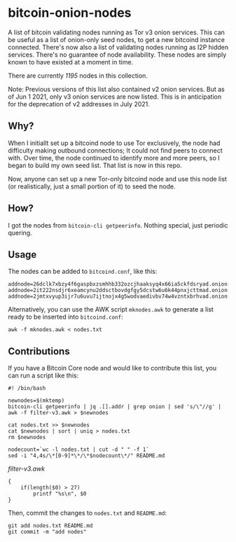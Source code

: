 # bitcoin-onion-nodes
A list of bitcoin validating nodes running as Tor v3 onion services. This can be useful as a list of onion-only seed nodes, to get a new bitcoind instance connected. There's now also a list of validating nodes running as I2P hidden services. There's no guarantee of node availability. These nodes are simply known to have existed at a moment in time.

There are currently *1195* nodes in this collection.

Note: Previous versions of this list also contained v2 onion services. But as of Jun 1 2021, only v3 onion services are now listed. This is in anticipation for the deprecation of v2 addresses in July 2021.

## Why?

When I initiallt set up a bitcoind node to use Tor exclusively, the node had difficulty making outbound connections; It could not find peers to connect with. Over time, the node continued to identify more and more peers, so I began to build my own seed list. That list is now in this repo. 

Now, anyone can set up a new Tor-only bitcoind node and use this node list (or realistically, just a small portion of it) to seed the node.

## How?

I got the nodes from `bitcoin-cli getpeerinfo`. Nothing special, just periodic quering.

## Usage

The nodes can be added to `bitcoind.conf`, like this:

```
addnode=26dclk7xbzy4f6gaspbxzsmhhb332ozcjhaaksyq4x66ia5ckfdsryad.onion:8333
addnode=2it222nsdjr6xeamcynu2ddsctbovdgfgy5dcstw6u6k44pnxjcttmad.onion:8333
addnode=2jmtxvyup3ijr7u6uvu7ijtnojx4g5wodvaedivbv74w4vzntxbrhvad.onion:8333
```

Alternatively, you can use the AWK script `mknodes.awk` to generate a list ready to be inserted into `bitcoind.conf`:

```
awk -f mknodes.awk < nodes.txt
```

## Contributions

If you have a Bitcoin Core node and would like to contribute this list, you can run a script like this:

```
#! /bin/bash

newnodes=$(mktemp)
bitcoin-cli getpeerinfo | jq .[].addr | grep onion | sed 's/\"//g' | awk -f filter-v3.awk > $newnodes

cat nodes.txt >> $newnodes
cat $newnodes | sort | uniq > nodes.txt
rm $newnodes

nodecount=`wc -l nodes.txt | cut -d " " -f 1`
sed -i "4,4s/\*[0-9]*\*/\*$nodecount\*/" README.md
```

*filter-v3.awk*
```
{
    if(length($0) > 27)
        printf "%s\n", $0
}
```

Then, commit the changes to `nodes.txt` and `README.md`:

```
git add nodes.txt README.md
git commit -m "add nodes"
```
